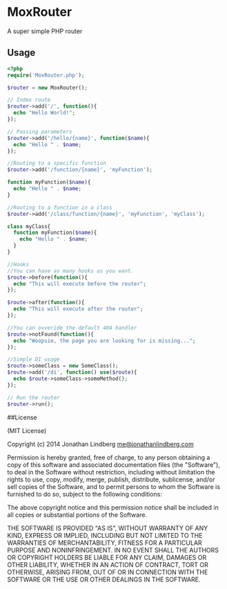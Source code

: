 MoxRouter
=========

A super simple PHP router

## Usage
```php
<?php
require('MoxRouter.php');

$router = new MoxRouter();

// Index route
$router->add('/', function(){
  echo "Hello World!";
});

// Passing parameters
$router->add('/hello/{name}', function($name){
  echo "Hello " . $name;
});

//Routing to a specific function
$router->add('/function/{name}', 'myFunction');

function myFunction($name){
  echo "Hello " . $name;
}

//Routing to a function in a class
$router->add('/class/function/{name}', 'myFunction', 'myClass');

class myClass{
  function myFunction($name){
    echo "Hello " . $name;
  }
}

//Hooks
//You can have as many hooks as you want.
$route->before(function(){
  echo "This will execute before the router";
});

$route->after(function(){
  echo "This will execute after the router";
});

//You can ovveride the default 404 handler
$route->notFound(function(){
  echo "Woopsie, the page you are looking for is missing...";
});

//Simple DI usage
$route->someClass = new SomeClass();
$route->add('/di', function() use($route){
  echo $route->someClass->someMethod();
});

// Run the router
$router->run();
```

##License

(MIT License)

Copyright (c) 2014 Jonathan Lindberg me@jonathanlindberg.com

Permission is hereby granted, free of charge, to any person obtaining a copy of this software and associated documentation files (the "Software"), to deal in the Software without restriction, including without limitation the rights to use, copy, modify, merge, publish, distribute, sublicense, and/or sell copies of the Software, and to permit persons to whom the Software is furnished to do so, subject to the following conditions:

The above copyright notice and this permission notice shall be included in all copies or substantial portions of the Software.

THE SOFTWARE IS PROVIDED "AS IS", WITHOUT WARRANTY OF ANY KIND, EXPRESS OR IMPLIED, INCLUDING BUT NOT LIMITED TO THE WARRANTIES OF MERCHANTABILITY, FITNESS FOR A PARTICULAR PURPOSE AND NONINFRINGEMENT. IN NO EVENT SHALL THE AUTHORS OR COPYRIGHT HOLDERS BE LIABLE FOR ANY CLAIM, DAMAGES OR OTHER LIABILITY, WHETHER IN AN ACTION OF CONTRACT, TORT OR OTHERWISE, ARISING FROM, OUT OF OR IN CONNECTION WITH THE SOFTWARE OR THE USE OR OTHER DEALINGS IN THE SOFTWARE.
